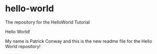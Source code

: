 # hello-world
The repository for the HelloWorld Tutorial

Hello World!

My name is Patrick Conway and this is the new readme file for the Hello World repository!
